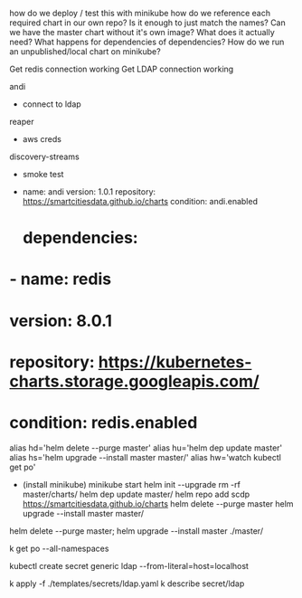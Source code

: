 how do we deploy / test this with minikube
how do we reference each required chart in our own repo? Is it enough to just match the names?
Can we have the master chart without it's own image? What does it actually need?
What happens for dependencies of dependencies?
How do we run an unpublished/local chart on minikube?

Get redis connection working
Get LDAP connection working


andi 
- connect to ldap

reaper
- aws creds

discovery-streams
- smoke test



- name: andi
   version: 1.0.1
   repository: https://smartcitiesdata.github.io/charts
   condition: andi.enabled
   # dependencies:
#  - name: redis
#    version: 8.0.1
#    repository: https://kubernetes-charts.storage.googleapis.com/
#    condition: redis.enabled

alias hd='helm delete --purge master'
alias hu='helm dep update master'
alias hs='helm upgrade --install master master/'
alias hw='watch kubectl get po'


- (install minikube)
minikube start
helm init --upgrade
rm -rf master/charts/
helm dep update master/
helm repo add scdp https://smartcitiesdata.github.io/charts
helm delete --purge master
helm upgrade --install master master/

helm delete --purge master; helm upgrade --install master ./master/

k get po --all-namespaces

kubectl create secret generic ldap --from-literal=host=localhost

k apply -f ./templates/secrets/ldap.yaml 
 k describe secret/ldap
